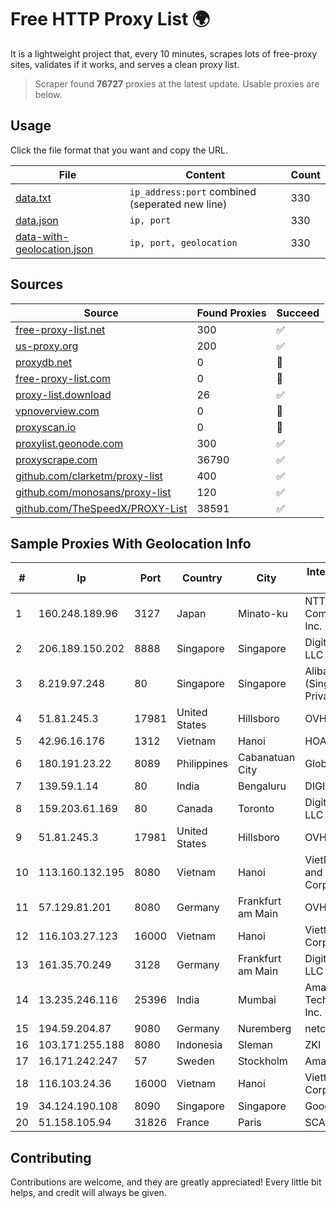 
# Free HTTP Proxy List 🌍

It is a lightweight project that, every 10 minutes, scrapes lots of free-proxy sites, validates if it works, and serves a clean proxy list.


> Scraper found **76727** proxies at the latest update. Usable proxies are below.

## Usage

Click the file format that you want and copy the URL.


|File|Content|Count|
|----|-------|-----|
|[data.txt](https://raw.githubusercontent.com/themiralay/Proxy-List-World/master/data.txt)|`ip_address:port` combined (seperated new line)|330|
|[data.json](https://raw.githubusercontent.com/themiralay/Proxy-List-World/master/data.json)|`ip, port`|330|
|[data-with-geolocation.json](https://raw.githubusercontent.com/themiralay/Proxy-List-World/master/data-with-geolocation.json)|`ip, port, geolocation`|330|

## Sources

|Source|Found Proxies|Succeed|
|------|-------------|-------|
|[free-proxy-list.net](https://free-proxy-list.net)|300|✅|
|[us-proxy.org](https://www.us-proxy.org)|200|✅|
|[proxydb.net](http://proxydb.net)|0|🚫|
|[free-proxy-list.com](https://free-proxy-list.com/?page=&port=&type%5B%5D=http&type%5B%5D=https&up_time=0&search=Search)|0|🚫|
|[proxy-list.download](https://www.proxy-list.download/HTTP)|26|✅|
|[vpnoverview.com](https://vpnoverview.com/privacy/anonymous-browsing/free-proxy-servers)|0|🚫|
|[proxyscan.io](https://www.proxyscan.io)|0|🚫|
|[proxylist.geonode.com](https://proxylist.geonode.com/api/proxy-list?limit=300&page=1&sort_by=lastChecked&sort_type=desc&protocols=http,https)|300|✅|
|[proxyscrape.com](https://api.proxyscrape.com/v2/?request=displayproxies&protocol=http&timeout=10000&country=all&ssl=all&anonymity=all)|36790|✅|
|[github.com/clarketm/proxy-list](https://raw.githubusercontent.com/clarketm/proxy-list/master/proxy-list-raw.txt)|400|✅|
|[github.com/monosans/proxy-list](https://raw.githubusercontent.com/monosans/proxy-list/main/proxies/http.txt)|120|✅|
|[github.com/TheSpeedX/PROXY-List](https://raw.githubusercontent.com/TheSpeedX/PROXY-List/master/http.txt)|38591|✅|


## Sample Proxies With Geolocation Info

|#|Ip|Port|Country|City|Internet Service Provider|
|-|--|----|-------|----|-------------------------|
|1|160.248.189.96|3127|Japan|Minato-ku|NTT PC Communications, Inc.|
|2|206.189.150.202|8888|Singapore|Singapore|DigitalOcean, LLC|
|3|8.219.97.248|80|Singapore|Singapore|Alibaba Cloud (Singapore) Private Limited|
|4|51.81.245.3|17981|United States|Hillsboro|OVH SAS|
|5|42.96.16.176|1312|Vietnam|Hanoi|HOALAC-VNNIC|
|6|180.191.23.22|8089|Philippines|Cabanatuan City|Globe Telecom|
|7|139.59.1.14|80|India|Bengaluru|DIGITALOCEAN|
|8|159.203.61.169|80|Canada|Toronto|DigitalOcean, LLC|
|9|51.81.245.3|17981|United States|Hillsboro|OVH SAS|
|10|113.160.132.195|8080|Vietnam|Hanoi|VietNam Post and Telecom Corporation|
|11|57.129.81.201|8080|Germany|Frankfurt am Main|OVH SAS|
|12|116.103.27.123|16000|Vietnam|Hanoi|Viettel Corporation|
|13|161.35.70.249|3128|Germany|Frankfurt am Main|DigitalOcean, LLC|
|14|13.235.246.116|25396|India|Mumbai|Amazon Technologies Inc.|
|15|194.59.204.87|9080|Germany|Nuremberg|netcup GmbH|
|16|103.171.255.188|8080|Indonesia|Sleman|ZKI|
|17|16.171.242.247|57|Sweden|Stockholm|Amazon.com|
|18|116.103.24.36|16000|Vietnam|Hanoi|Viettel Corporation|
|19|34.124.190.108|8090|Singapore|Singapore|Google LLC|
|20|51.158.105.94|31826|France|Paris|SCALEWAY|



## Contributing

Contributions are welcome, and they are greatly appreciated! Every
little bit helps, and credit will always be given.


